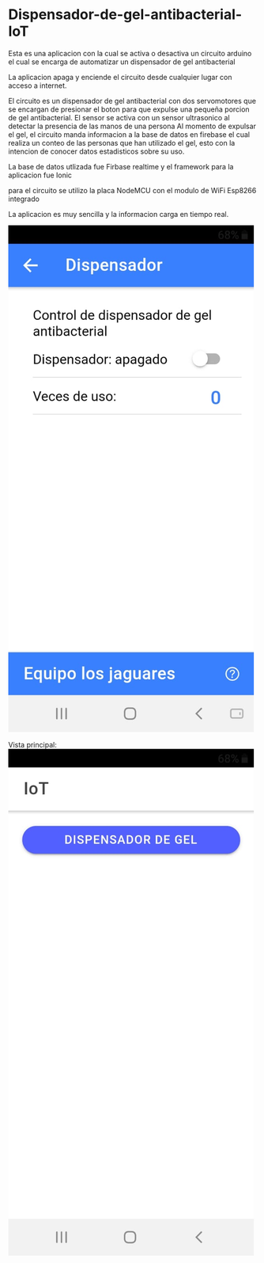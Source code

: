 # Dispensador-de-gel-antibacterial-IoT
Esta es una aplicacion con la cual se activa o desactiva un circuito arduino el cual se encarga de automatizar un dispensador de gel antibacterial

La aplicacion apaga y enciende el circuito desde cualquier lugar con acceso a internet.

El circuito es un dispensador de gel antibacterial con dos servomotores que se encargan de presionar el boton para
que expulse una pequeña porcion de gel antibacterial.
El sensor se activa con un sensor ultrasonico al detectar la presencia de las manos de una persona
Al momento de expulsar el gel, el circuito manda informacion a la base de datos en firebase el cual realiza un conteo
de las personas que han utilizado el gel, esto con la intencion de conocer datos estadisticos sobre su uso.

La base de datos utlizada fue Firbase realtime
y el framework para la aplicacion fue Ionic

para el circuito se utilizo la placa NodeMCU con el modulo de WiFi Esp8266 integrado

La aplicacion es muy sencilla y la informacion carga en tiempo real.

![alt text](https://raw.githubusercontent.com/VictorMartinDzib/Dispensador-de-gel-antibacterial-IoT/master/RECURSOS_EXTERNOS/cap1.jpeg)

Vista principal:
![alt text](https://raw.githubusercontent.com/VictorMartinDzib/Dispensador-de-gel-antibacterial-IoT/master/RECURSOS_EXTERNOS/cap2.jpeg)


